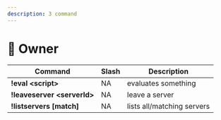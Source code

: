 ```yaml
---
description: 3 command
---
```


# 🔏 Owner

| Command                      | Slash | Description                |
|------------------------------|-------|----------------------------|
| **!eval \<script>**          | NA    | evaluates something        |
| **!leaveserver \<serverId>** | NA    | leave a server             |
| **!listservers \[match]**    | NA    | lists all/matching servers |
